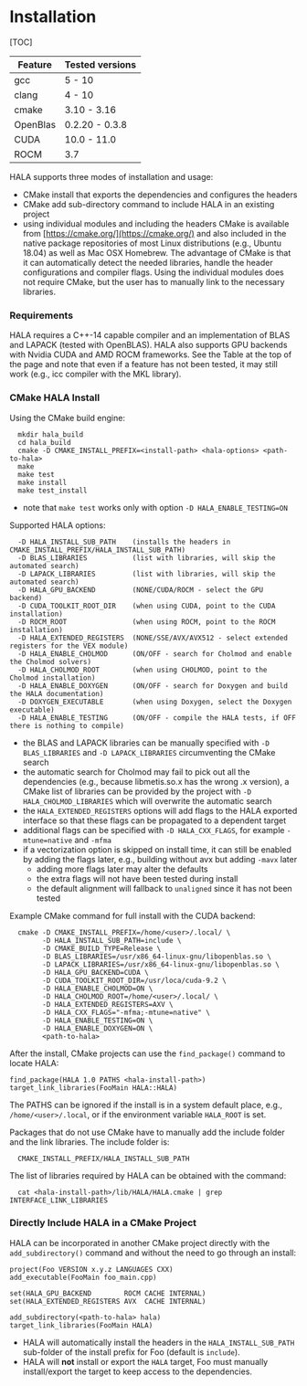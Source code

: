 # Installation

[TOC]

| Feature | Tested versions |
|----|----|
| gcc     | 5 - 10          |
| clang   | 4 - 10          |
| cmake   | 3.10 - 3.16     |
| OpenBlas| 0.2.20 - 0.3.8  |
| CUDA    | 10.0 - 11.0     |
| ROCM    | 3.7             |

HALA supports three modes of installation and usage:
* CMake install that exports the dependencies and configures the headers
* CMake add sub-directory command to include HALA in an existing project
* using individual modules and including the headers
CMake is available from [https://cmake.org/](https://cmake.org/) and also included in the native package repositories of most Linux distributions (e.g., Ubuntu 18.04) as well as Mac OSX Homebrew. The advantage of CMake is that it can automatically detect the needed libraries, handle the header configurations and compiler flags. Using the individual modules does not require CMake, but the user has to manually link to the necessary libraries.

### Requirements

HALA requires a C++-14 capable compiler and an implementation of BLAS and LAPACK (tested with OpenBLAS). HALA also supports GPU backends with Nvidia CUDA and AMD ROCM frameworks. See the Table at the top of the page and note that even if a feature has not been tested, it may still work (e.g., icc compiler with the MKL library).


### CMake HALA Install

Using the CMake build engine:
```
  mkdir hala_build
  cd hala_build
  cmake -D CMAKE_INSTALL_PREFIX=<install-path> <hala-options> <path-to-hala>
  make
  make test
  make install
  make test_install
```
* note that `make test` works only with option `-D HALA_ENABLE_TESTING=ON`

Supported HALA options:
```
  -D HALA_INSTALL_SUB_PATH    (installs the headers in CMAKE_INSTALL_PREFIX/HALA_INSTALL_SUB_PATH)
  -D BLAS_LIBRARIES           (list with libraries, will skip the automated search)
  -D LAPACK_LIBRARIES         (list with libraries, will skip the automated search)
  -D HALA_GPU_BACKEND         (NONE/CUDA/ROCM - select the GPU backend)
  -D CUDA_TOOLKIT_ROOT_DIR    (when using CUDA, point to the CUDA installation)
  -D ROCM_ROOT                (when using ROCM, point to the ROCM installation)
  -D HALA_EXTENDED_REGISTERS  (NONE/SSE/AVX/AVX512 - select extended registers for the VEX module)
  -D HALA_ENABLE_CHOLMOD      (ON/OFF - search for Cholmod and enable the Cholmod solvers)
  -D HALA_CHOLMOD_ROOT        (when using CHOLMOD, point to the Cholmod installation)
  -D HALA_ENABLE_DOXYGEN      (ON/OFF - search for Doxygen and build the HALA documentation)
  -D DOXYGEN_EXECUTABLE       (when using Doxygen, select the Doxygen executable)
  -D HALA_ENABLE_TESTING      (ON/OFF - compile the HALA tests, if OFF there is nothing to compile)
```
* the BLAS and LAPACK libraries can be manually specified with `-D BLAS_LIBRARIES` and `-D LAPACK_LIBRARIES` circumventing the CMake search
* the automatic search for Cholmod may fail to pick out all the dependencies (e.g., because libmetis.so.x has the wrong .x version), a CMake list of libraries can be provided by the project with `-D HALA_CHOLMOD_LIBRARIES` which will overwrite the automatic search
* the `HALA_EXTENDED_REGISTERS` options will add flags to the HALA exported interface so that these flags can be propagated to a dependent target
* additional flags can be specified with `-D HALA_CXX_FLAGS`, for example `-mtune=native` and `-mfma`
* if a vectorization option is skipped on install time, it can still be enabled by adding the flags later, e.g., building without avx but adding `-mavx` later
    * adding more flags later may alter the defaults
    * the extra flags will not have been tested during install
    * the default alignment will fallback to `unaligned` since it has not been tested

Example CMake command for full install with the CUDA backend:
```
  cmake -D CMAKE_INSTALL_PREFIX=/home/<user>/.local/ \
        -D HALA_INSTALL_SUB_PATH=include \
        -D CMAKE_BUILD_TYPE=Release \
        -D BLAS_LIBRARIES=/usr/x86_64-linux-gnu/libopenblas.so \
        -D LAPACK_LIBRARIES=/usr/x86_64-linux-gnu/libopenblas.so \
        -D HALA_GPU_BACKEND=CUDA \
        -D CUDA_TOOLKIT_ROOT_DIR=/usr/loca/cuda-9.2 \
        -D HALA_ENABLE_CHOLMOD=ON \
        -D HALA_CHOLMOD_ROOT=/home/<user>/.local/ \
        -D HALA_EXTENDED_REGISTERS=AXV \
        -D HALA_CXX_FLAGS="-mfma;-mtune=native" \
        -D HALA_ENABLE_TESTING=ON \
        -D HALA_ENABLE_DOXYGEN=ON \
        <path-to-hala>
```

After the install, CMake projects can use the `find_package()` command to locate HALA:
```
find_package(HALA 1.0 PATHS <hala-install-path>)
target_link_libraries(FooMain HALA::HALA)
```
The PATHS can be ignored if the install is in a system default place, e.g., `/home/<user>/.local`, or if the environment variable `HALA_ROOT` is set.

Packages that do not use CMake have to manually add the include folder and the link libraries. The include folder is:
```
  CMAKE_INSTALL_PREFIX/HALA_INSTALL_SUB_PATH
```
The list of libraries required by HALA can be obtained with the command:
```
  cat <hala-install-path>/lib/HALA/HALA.cmake | grep INTERFACE_LINK_LIBRARIES
```


### Directly Include HALA in a CMake Project

HALA can be incorporated in another CMake project directly with the `add_subdirectory()` command and without the need to go through an install:
```
project(Foo VERSION x.y.z LANGUAGES CXX)
add_executable(FooMain foo_main.cpp)

set(HALA_GPU_BACKEND        ROCM CACHE INTERNAL)
set(HALA_EXTENDED_REGISTERS AVX  CACHE INTERNAL)

add_subdirectory(<path-to-hala> hala)
target_link_libraries(FooMain HALA)
```
* HALA will automatically install the headers in the `HALA_INSTALL_SUB_PATH` sub-folder of the install prefix for Foo (default is `include`).
* HALA will **not** install or export the `HALA` target, Foo must manually install/export the target to keep access to the dependencies.
